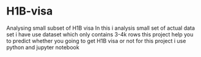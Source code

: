 # H1B-visa
Analysing small subset of H1B visa
In this i analysis small set of actual data set i have use dataset which only contains 3-4k rows 
this project help you to predict whether you going to get H1B visa or not
for this project i use python and jupyter notebook
